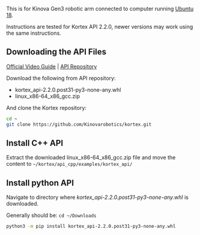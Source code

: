 This is for Kinova Gen3 robotic arm connected to computer running [Ubuntu 18](https://releases.ubuntu.com/18.04/).

Instructions are tested for Kortex API 2.2.0, newer versions may work using the same instructions.

## Downloading the API Files

[Official Video Guide](https://www.youtube.com/watch?v=JparQ69LMzY) | [API Repository](https://artifactory.kinovaapps.com/ui/repos/tree/General/generic-public/kortex/API/2.2.0)


Download the following from API repository:
- kortex_api-2.2.0.post31-py3-none-any.whl
- linux_x86-64_x86_gcc.zip

And clone the Kortex repository:

```sh
cd ~
git clone https://github.com/Kinovarobotics/kortex.git
```
## Install C++ API
Extract the downloaded linux_x86-64_x86_gcc.zip file and move the content to `~/kortex/api_cpp/examples/kortex_api/`

## Install python API
Navigate to directory where *kortex_api-2.2.0.post31-py3-none-any.whl* is downloaded.

Generally should be: `cd ~/Downloads`

```sh
python3 -m pip install kortex_api-2.2.0.post31-py3-none-any.whl
```
